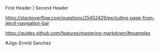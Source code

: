 First Header | Second Header

https://stackoverflow.com/questions/25452429/excluding-page-from-jekyll-navigation-bar

https://guides.github.com/features/mastering-markdown/#examples

#Jigs-Errold Sanchez
